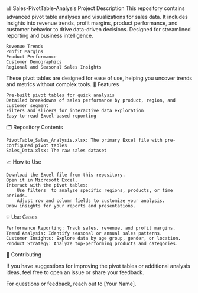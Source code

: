 
📊 Sales-PivotTable-Analysis
Project Description
This repository contains advanced pivot table analyses and visualizations for sales data. It includes insights into revenue trends, profit margins, product performance, and customer behavior to drive data-driven decisions. Designed for streamlined reporting and business intelligence.

    Revenue Trends
    Profit Margins
    Product Performance
    Customer Demographics
    Regional and Seasonal Sales Insights

These pivot tables are designed for ease of use, helping you uncover trends and metrics without complex tools.
🚀 Features

    Pre-built pivot tables for quick analysis
    Detailed breakdowns of sales performance by product, region, and customer segment
    Filters and slicers for interactive data exploration
    Easy-to-read Excel-based reporting

🗂️ Repository Contents

    PivotTable_Sales_Analysis.xlsx: The primary Excel file with pre-configured pivot tables
    Sales_Data.xlsx: The raw sales dataset

📈 How to Use

    Download the Excel file from this repository.
    Open it in Microsoft Excel.
    Interact with the pivot tables:
        Use filters  to analyze specific regions, products, or time periods.
        Adjust row and column fields to customize your analysis.
    Draw insights for your reports and presentations.

💡 Use Cases

    Performance Reporting: Track sales, revenue, and profit margins.
    Trend Analysis: Identify seasonal or annual sales patterns.
    Customer Insights: Explore data by age group, gender, or location.
    Product Strategy: Analyze top-performing products and categories.

🤝 Contributing

If you have suggestions for improving the pivot tables or additional analysis ideas, feel free to open an issue or share your feedback.


For questions or feedback, reach out to [Your Name].
